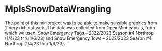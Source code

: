# MplsSnowDataWrangling
 The point of this miniproject was to be able to make sensible graphics from 2  very rich datasets. The data was collected from Open Minneapolis, from which we used,
 Snow Emergency Tags – 2022/2023 Season #4 Northrop (1/4/23 thru 1/6/23) and Snow  Emergency Tows – 2022/2023 Season #4 Northrop (1/4/23 thru 1/6/23).
